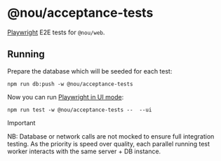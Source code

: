 # @nou/acceptance-tests

[Playwright](https://playwright.dev/) E2E tests for `@nou/web`.

## Running

Prepare the database which will be seeded for each test:

```
npm run db:push -w @nou/acceptance-tests
```

Now you can run [Playwright in UI mode](https://playwright.dev/docs/test-ui-mode):

```
npm run test -w @nou/acceptance-tests --  --ui
```

> [!IMPORTANT]  
NB: Database or network calls are not mocked to ensure full integration testing. As the priority is speed over quality, each parallel running test worker interacts with the same server + DB instance.
